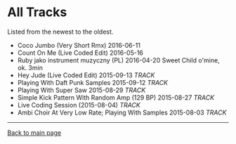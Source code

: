 <!-- ![Shivioua - All Tracks](./all-tracks.jpg) FIXME -->

# All Tracks

Listed from the newest to the oldest.

* Coco Jumbo (Very Short Rmx) 2016-06-11
* Count On Me (Live Coded Edit) 2016-05-16
* Ruby jako instrument muzyczny (PL) 2016-04-20 Sweet Child o'mine, ok. 3min
* Hey Jude (Live Coded Edit) 2015-09-13 _TRACK_
* Playing With Daft Punk Samples 2015-09-12 _TRACK_
* Playing With Super Saw 2015-08-29 _TRACK_
* Simple Kick Pattern With Random Amp (129 BP) 2015-08-27 _TRACK_
* Live Coding Session (2015-08-04) _TRACK_
* Ambi Choir At Very Low Rate; Playing With Samples 2015-08-03 _TRACK_

----

[Back to main page](https://shivioua.github.io)
